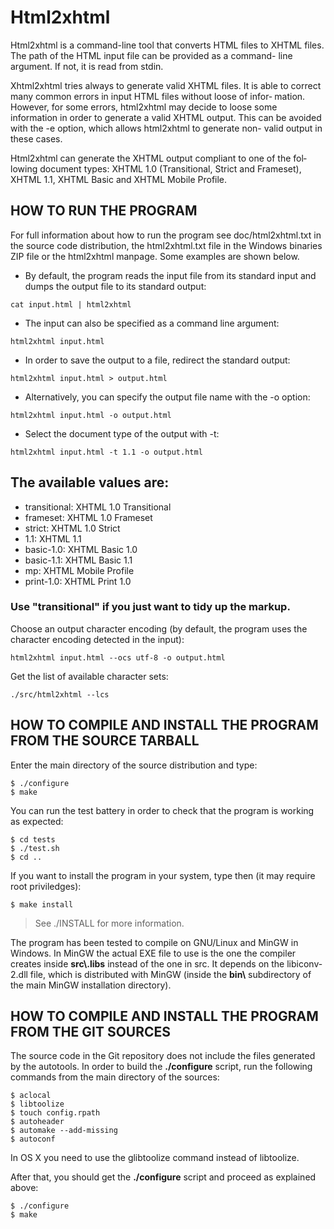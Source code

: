 # Html2xhtml

Html2xhtml is a command-line tool that converts HTML files to XHTML
files. The path of the HTML input file can be provided as a command-
line argument. If not, it is read from stdin.

Xhtml2xhtml tries always to generate valid XHTML files.  It is able to
correct many common errors in input HTML files without loose of infor‐
mation.  However, for some errors, html2xhtml may decide to loose some
information in order to generate a valid XHTML output.  This can be
avoided with the -e option, which allows html2xhtml to generate non-
valid output in these cases.

Html2xhtml can generate the XHTML output compliant to one of the fol‐
lowing document types: XHTML 1.0 (Transitional, Strict and Frameset),
XHTML 1.1, XHTML Basic and XHTML Mobile Profile.

## HOW TO RUN THE PROGRAM

For full information about how to run the program
see doc/html2xhtml.txt in the source code distribution,
the html2xhtml.txt file in the Windows binaries ZIP file
or the html2xhtml manpage. Some examples are shown below.

- By default, the program reads the input file from its standard input
and dumps the output file to its standard output:

```
cat input.html | html2xhtml
```

- The input can also be specified as a command line argument:

```
html2xhtml input.html
```

- In order to save the output to a file, redirect the standard output:

```
html2xhtml input.html > output.html
```

- Alternatively, you can specify the output file name with the -o option:

```
html2xhtml input.html -o output.html
```

- Select the document type of the output with -t:

```
html2xhtml input.html -t 1.1 -o output.html
```

## The available values are:

- transitional: XHTML 1.0 Transitional
- frameset: XHTML 1.0 Frameset
- strict: XHTML 1.0 Strict
- 1.1: XHTML 1.1
- basic-1.0: XHTML Basic 1.0
- basic-1.1: XHTML Basic 1.1
- mp: XHTML Mobile Profile
- print-1.0: XHTML Print 1.0

### Use "transitional" if you just want to tidy up the markup.

Choose an output character encoding (by default, the program uses the character encoding detected in the input):

```
html2xhtml input.html --ocs utf-8 -o output.html
```

Get the list of available character sets:

```
./src/html2xhtml --lcs
```


## HOW TO COMPILE AND INSTALL THE PROGRAM FROM THE SOURCE TARBALL

Enter the main directory of the source distribution and type:

```
$ ./configure
$ make
```

You can run the test battery in order to check that the program is
working as expected:

```
$ cd tests
$ ./test.sh
$ cd ..
```

If you want to install the program in your system, type then (it may
require root priviledges):

```
$ make install 
```

> See ./INSTALL for more information.

The program has been tested to compile on GNU/Linux and MinGW in Windows.
In MinGW the actual EXE file to use is the one the compiler creates
inside **src\\.libs** instead of the one in src\. It depends on the
libiconv-2.dll file, which is distributed with MinGW
(inside the **bin\\** subdirectory of the main MinGW installation directory).


## HOW TO COMPILE AND INSTALL THE PROGRAM FROM THE GIT SOURCES


The source code in the Git repository does not include the files generated by the autotools. In order to build the **./configure** script, run the following commands from the main directory of the sources:

```
$ aclocal
$ libtoolize
$ touch config.rpath
$ autoheader
$ automake --add-missing
$ autoconf
```

In OS X you need to use the glibtoolize command instead of libtoolize.

After that, you should get the **./configure** script and proceed as
explained above:

```
$ ./configure
$ make
```

